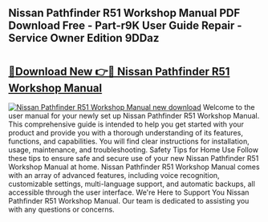 ## Nissan Pathfinder R51 Workshop Manual PDF Download Free - Part-r9K User Guide Repair - Service Owner Edition 9DDaz

# <h2><a href="http://cf27136.oget.top/?id=Nissan+Pathfinder+R51+Workshop+Manual">🔗Download New 👉🔴 Nissan Pathfinder R51 Workshop Manual</a></h2>

[![Nissan Pathfinder R51 Workshop Manual new download](https://i.imgur.com/5g1atiW.png)](http://cf27136.oget.top/?id=Nissan+Pathfinder+R51+Workshop+Manual)
Welcome to the user manual for your newly set up Nissan Pathfinder R51 Workshop Manual. This comprehensive guide is intended to help you get started with your product and provide you with a thorough understanding of its features, functions, and capabilities. You will find clear instructions for installation, usage, maintenance, and troubleshooting. Safety Tips for Home Use Follow these tips to ensure safe and secure use of your new Nissan Pathfinder R51 Workshop Manual at home. Nissan Pathfinder R51 Workshop Manual comes with an array of advanced features, including voice recognition, customizable settings, multi-language support, and automatic backups, all accessible through the user interface. We're Here to Support You Nissan Pathfinder R51 Workshop Manual. Our team is dedicated to assisting you with any questions or concerns.

